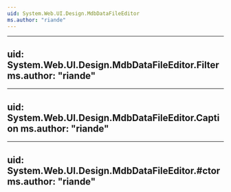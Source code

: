 ```yaml
---
uid: System.Web.UI.Design.MdbDataFileEditor
ms.author: "riande"
---
```


---
uid: System.Web.UI.Design.MdbDataFileEditor.Filter
ms.author: "riande"
---

---
uid: System.Web.UI.Design.MdbDataFileEditor.Caption
ms.author: "riande"
---

---
uid: System.Web.UI.Design.MdbDataFileEditor.#ctor
ms.author: "riande"
---
